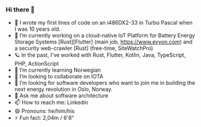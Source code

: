 ### Hi there 👋

- 🚀 I wrote my first lines of code on an i486DX2-33 in Turbo Pascal when I was 10 years old.
- 🔭 I’m currently working on a cloud-native IoT Platform for Battery Energy Storage Systems [Rust][Flutter] (main job, https://www.evyon.com) and a security web-crawler [Rust] (free-time, SiteWatchPro)
- 🪐 In the past, I've worked with Rust, Flutter, Kotlin, Java, TypeScript, PHP, ActionScript
- 🌱 I’m currently learning Norwegian
- 👯 I’m looking to collaborate on IOTA
- 🤔 I’m looking for software developers who want to join me in building the next energy revolution in Oslo, Norway.
- 💬 Ask me about software architecture
- 📫 How to reach me: Linkedin
- 😄 Pronouns: he/him/his
- ⚡ Fun fact: 2,04m / 6'8"
